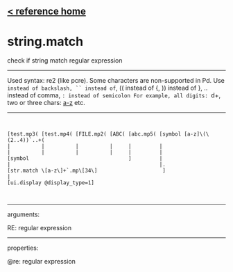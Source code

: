 [< reference home](index.html)
---

# string.match


check if string match regular expression

---

Used syntax: re2 (like pcre). Some characters are non-supported in Pd. Use `
            instead of backslash, `` instead of `, (( instead of {, )) instead of }, .. instead of
            comma, `: instead of semicolon
For example, all digits: `d+, two or three chars: [a-z]((2..3)) etc.
<br>


---


```


[test.mp3( [test.mp4( [FILE.mp2( [ABC( [abc.mp5( [symbol [a-z]\(\(2..4))`..+(
|          |          |          |     |         |
|          |          |          |     |         |
[symbol                                ]         |
|                                                |.
[str.match \[a-z\]+`.mp\[34\]                     ]
|
[ui.display @display_type=1]

            
```

---
arguments:

RE: regular expression<br>

---
properties:

@re: regular expression<br>

